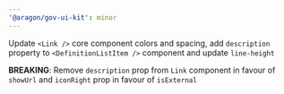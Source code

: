 ```yaml
---
'@aragon/gov-ui-kit': minor
---
```


Update `<Link />` core component colors and spacing, add `description` property to `<DefinitionListItem />` component
and update `line-height`

**BREAKING**: Remove `description` prop from `Link` component in favour of `showUrl` and `iconRight` prop in favour of
`isExternal`
